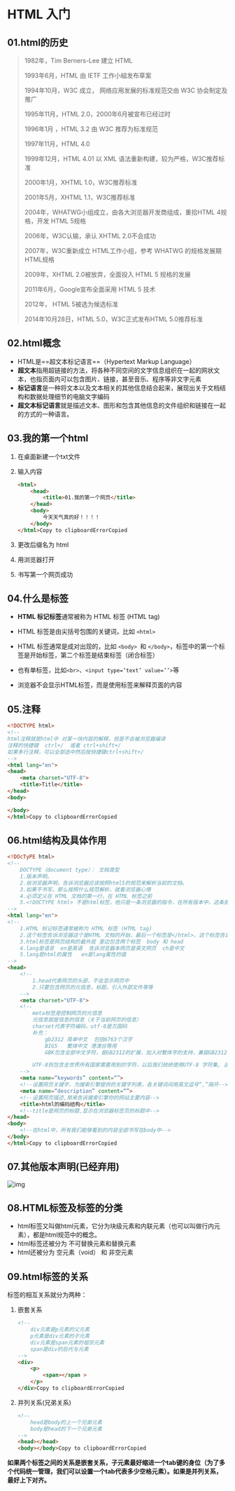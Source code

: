# HTML 入门

## 01.html的历史

> 1982年，Tim Berners-Lee 建立 HTML
>
> 1993年6月，HTML 由 IETF 工作小組发布草案
>
> 1994年10月，W3C 成立， 网络应用发展的标准规范交由 W3C 协会制定及推广
>
> 1995年11月，HTML 2.0，2000年6月被宣布已经过时
>
> 1996年1月 ，HTML 3.2 由 W3C 推荐为标准规范
>
> 1997年11月，HTML 4.0
>
> 1999年12月，HTML 4.01 以 XML 语法重新构建，较为严格，W3C推荐标准
>
> 2000年1月，XHTML 1.0，W3C推荐标准
>
> 2001年5月，XHTML 1.1，W3C推荐标准
>
> 2004年，WHATWG小组成立，由各大浏览器开发商组成，重拾HTML 4规格，开发 HTML 5规格
>
> 2006年，W3C认输，承认 XHTML 2.0不会成功
>
> 2007年，W3C重新成立 HTML工作小组，参考 WHATWG 的规格发展期HTML规格
>
> 2009年，XHTML 2.0被放弃，全面投入 HTML 5 规格的发展
>
> 2011年6月，Google宣布全面采用 HTML 5 技术
>
> 2012年， HTML 5被选为候选标准
>
> 2014年10月28日，HTML 5.0，W3C正式发布HTML 5.0推荐标准

## 02.html概念

- HTML是==超文本标记语言==（Hypertext Markup Language）
- **超文本**指用超链接的方法，将各种不同空间的文字信息组织在一起的网状文本，也指页面内可以包含图片、链接，甚至音乐、程序等非文字元素
- **标记语言**是一种将文本以及文本相关的其他信息结合起来，展现出关于文档结构和数据处理细节的电脑文字编码
- **超文本标记语言**就是描述文本、图形和包含其他信息的文件组织和链接在一起的方式的一种语言。

## 03.我的第一个html

1. 在桌面新建一个txt文件

   

2. 输入内容

   ```html
   <html>
       <head>
           <title>01.我的第一个网页</title>
       </head>
       <body>
           今天天气真的好！！！！
       </body>
   </html>Copy to clipboardErrorCopied
   ```

3. 更改后缀名为 html

   

4. 用浏览器打开

   

5. 书写第一个网页成功

## 04.什么是标签

- **HTML 标记标签**通常被称为 HTML 标签 (HTML tag)

- HTML 标签是由尖括号包围的关键词，比如 `<html>`

- HTML 标签通常是成对出现的，比如 `<body> `和 `</body>`，标签中的第一个标签是开始标签，第二个标签是结束标签（闭合标签）

- 也有单标签，比如`<br>`、`<input type=’text’ value=’’>`等

- 浏览器不会显示HTML标签，而是使用标签来解释页面的内容

  

## 05.注释

```html
<!DOCTYPE html>
<!--
html注释就是html中 对某一块内容的解释，但是不会被浏览器编译
注释的快捷键  ctrl+/  或者 ctrl+shift+/
如果多行注释，可以全部选中然后按快捷键ctrl+shift+/
-->
<html lang="en">
<head>
    <meta charset="UTF-8">
    <title>Title</title>
</head>
<body>

</body>
</html>Copy to clipboardErrorCopied
```

## 06.html结构及具体作用

```html
<!DOcTyPE html>
<!--
    DOCTYPE（document type）： 文档类型
    1.版本声明。
    2.给浏览器声明，告诉浏览器应该按照html5的规范来解析当前的文档。
    3.如果不书写，那么按照什么规范解析，就看浏览器心情
    4.必须定义在 HTML 文档的第一行，在 HTML 标签之前
    5.<!DOCTYPE html> 不是html标签，他只是一条浏览器的指令，在所有版本中，这条指令对大小写都不敏感
-->
<html lang="en">
<!--
    1.HTML 标记标签通常被称为 HTML 标签 (HTML tag)
    2.这个标签告诉浏览器这个是HTML 文档的开始，最后一个标签是</html>，这个标签告诉浏览器这个是终止。
    3.html标签是网页结构的最外层 里边包含两个标签  body 和 head 
    4.lang是语言  en是英语  告诉浏览器本网页是英文网页  ch是中文
    5.lang是html的属性   en是lang属性的值
-->
<head>
    <!--
        1.head代表网页的头部，不会显示网页中
        2.只要包含网页的元信息，标题，引入外部文件等等
    -->
    <meta charset="UTF-8">
    <!--
        meta标签是控制网页的元信息
        元信息就是信息的信息（关于当前网页的信息）
        charset代表字符编码，utf-8是万国码
        补充：
            gb2312 简单中文  包括6763个汉字
            BIG5   繁体中文 港澳台等用
            GBK包含全部中文字符，是GB2312的扩展，加入对繁体字的支持，兼容GB2312

        UTF-8则包含全世界所有国家需要用到的字符，以后我们统统使用UTF-8 字符集, 这样就避免出现字符集不统一而引起乱码的情况了
    -->
    <meta name=“keywords” content=“”>
    <!--设置网页关键字，为搜索引擎提供的关键字列表，各关键词间用英文逗号“,”隔开-->
    <meta name=“description” content=“”>
    <!--设置网页描述,用来告诉搜索引擎你的网站主要内容-->
    <title>html的编码结构</title>
    <!--title是网页的标题,显示在浏览器标签页的标题中-->
</head>
<body>
    <!--在html中，所有我们能够看到的内容全部书写在body中-->
</body>
</html>Copy to clipboardErrorCopied
```

## 07.其他版本声明(已经弃用)

![img](https://tva1.sinaimg.cn/large/007S8ZIlgy1gffllafy0wj30we05ugn6.jpg)

## 08.HTML标签及标签的分类

- html标签又叫做html元素，它分为块级元素和内联元素（也可以叫做行内元素），都是html规范中的概念。
- html标签还被分为 不可替换元素和替换元素
- html还被分为 空元素（void） 和 非空元素

## 09.html标签的关系

标签的相互关系就分为两种：

1. 嵌套关系

   ```html
   <!--
       div元素是p元素的父元素
       p元素是div元素的子元素
       div元素是span元素的祖宗元素
       span是div的后代与元素
   -->
   <div>
       <p> 
           <span></span >
       </p>  
   </div>Copy to clipboardErrorCopied
   ```

2. 并列关系(兄弟关系)

   ```html
   <!--
       head是body的上一个兄弟元素
       body是head的下一个兄弟元素
   -->
   <head></head>
   <body></body>Copy to clipboardErrorCopied
   ```

**如果两个标签之间的关系是嵌套关系，子元素最好缩进一个tab键的身位（为了多个代码统一管理，我们可以设置一个tab代表多少空格元素）。如果是并列关系，最好上下对齐。**